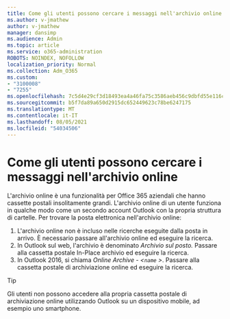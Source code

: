 ```yaml
---
title: Come gli utenti possono cercare i messaggi nell'archivio online
ms.author: v-jmathew
author: v-jmathew
manager: dansimp
ms.audience: Admin
ms.topic: article
ms.service: o365-administration
ROBOTS: NOINDEX, NOFOLLOW
localization_priority: Normal
ms.collection: Adm_O365
ms.custom:
- "3100008"
- "7255"
ms.openlocfilehash: 7c5d4e29cf3d18493ea4a46fa75c3586aeb456c9dbfd55e116caa67b6cd11202
ms.sourcegitcommit: b5f7da89a650d2915dc652449623c78be6247175
ms.translationtype: MT
ms.contentlocale: it-IT
ms.lasthandoff: 08/05/2021
ms.locfileid: "54034506"
---
```

# <a name="how-users-can-search-their-online-archive-for-messages"></a>Come gli utenti possono cercare i messaggi nell'archivio online

L'archivio online è una funzionalità per Office 365 aziendali che hanno cassette postali insolitamente grandi. L'archivio online di un utente funziona in qualche modo come un secondo account Outlook con la propria struttura di cartelle. Per trovare la posta elettronica nell'archivio online:

1. L'archivio online non è incluso nelle ricerche eseguite dalla posta in arrivo. È necessario passare all'archivio online ed eseguire la ricerca.
2. In Outlook sul web, l'archivio è denominato *Archivio sul posto.* Passare alla cassetta postale In-Place archivio ed eseguire la ricerca.
3. In Outlook 2016, si chiama *Online Archive - <`name` >*. Passare alla cassetta postale di archiviazione online ed eseguire la ricerca.

> [!TIP]
> Gli utenti non possono accedere alla propria cassetta postale di archiviazione online utilizzando Outlook su un dispositivo mobile, ad esempio uno smartphone.
